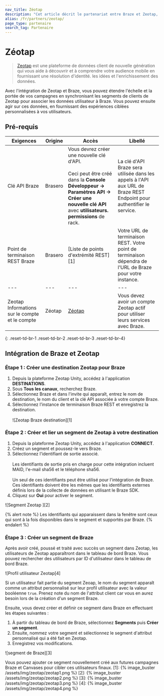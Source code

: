 ```yaml
---
nav_title: Zéotap
description: "Cet article décrit le partenariat entre Braze et Zeotap, une plate-forme de données clients de nouvelle génération offrant une résolution d’identité, des idées et un enrichissement."
alias: /fr/partners/zeotap/
page_type: partenaire
search_tag: Partenaire
---
```


# Zéotap

> [Zeotap](https://zeotap.com/) est une plateforme de données client de nouvelle génération qui vous aide à découvrir et à comprendre votre audience mobile en fournissant une résolution d'identité. les idées et l'enrichissement des données.

Avec l'intégration de Zeotap et Braze, vous pouvez étendre l'échelle et la portée de vos campagnes en synchronisant les segments de clients de Zeotap pour associer les données utilisateur à Braze. Vous pouvez ensuite agir sur ces données, en fournissant des expériences ciblées personnalisées à vos utilisateurs.

## Pré-requis

| Exigences                                      | Origine | Accès                                                                                                                                                                                                        | Libellé                                                                                                               |
| ---------------------------------------------- | ------- | ------------------------------------------------------------------------------------------------------------------------------------------------------------------------------------------------------------ | --------------------------------------------------------------------------------------------------------------------- |
| Clé API Braze                                  | Brasero | Vous devrez créer une nouvelle clé d'API.<br><br>Ceci peut être créé dans la __Console Développeur -> Paramètres API -> Créer une nouvelle clé API__ avec __utilisateurs. permissions__ de rack. | La clé d'API Braze sera utilisée dans les appels à l'API aux URL de Braze REST Endpoint pour authentifier le service. |
| Point de terminaison REST Braze                | Brasero | \[Liste de points d'extrémité REST\]\[1\]                                                                                                                                                                    | Votre URL de terminaison REST. Votre point de terminaison dépendra de l'URL de Braze pour votre instance.             |
| ---                                            | ---     | ---                                                                                                                                                                                                          | ---                                                                                                                   |
| Zeotap Informations sur le compte et le compte | Zéotap  | [Zéotap](https://zeotap.com/)                                                                                                                                                                                | Vous devez avoir un compte Zeotap actif pour utiliser leurs services avec Braze.                                      |
{: .reset-td-br-1 .reset-td-br-2 .reset-td-br-3 .reset-td-br-4}

## Intégration de Braze et Zeotap

### Étape 1 : Créer une destination Zeotap pour Braze

1. Depuis la plateforme Zeotap Unity, accédez à l'application __DESTINATIONS__.
2. Sous __Tous les canaux__, recherchez Braze.
3. Sélectionnez Braze et dans l'invite qui apparaît, entrez le nom de destination, le nom du client et la clé API associée à votre compte Braze.
4. Sélectionnez l’instance de terminaison Braze REST et enregistrez la destination. <br><br>!\[Zeotap Braze destination\]\[1\]

### Étape 2 : Créer et lier un segment de Zeotap à votre destination

1. Depuis la plateforme Zeotap Unity, accédez à l'application __CONNECT__.
2. Créez un segment et poussez-le vers Braze.
3. Sélectionnez l'identifiant de sortie associé.<br><br>Les identifiants de sortie pris en charge pour cette intégration incluent MAID, l'e-mail sha56 et le téléphone sha56.<br><br>Un seul de ces identifiants peut être utilisé pour l'intégration de Braze. Ces identifiants doivent être les mêmes que les identifiants externes définis lors de la collecte de données en utilisant le Braze SDK.
4. Cliquez sur __Oui__ pour activer le segment.

!\[Segment Zeotap \]\[2\]

{% alert note %}
Les identifiants qui apparaissent dans la fenêtre sont ceux qui sont à la fois disponibles dans le segment et supportés par Braze.
{% endalert %}

### Étape 3 : Créer un segment de Braze

Après avoir créé, poussé et traité avec succès un segment dans Zeotap, les utilisateurs de Zeotap apparaîtront dans le tableau de bord Braze. Vous pouvez rechercher des utilisateurs par ID d'utilisateur dans le tableau de bord Braze.

![Profil utilisateur Zeotap[4]

Si un utilisateur fait partie du segment Zeoap, le nom du segment apparaît comme un attribut personnalisé sur leur profil utilisateur avec la valeur booléenne `true`. Prenez note du nom de l'attribut client car vous en aurez besoin lors de la création d'un segment Braze.

Ensuite, vous devez créer et définir ce segment dans Braze en effectuant les étapes suivantes :
1. À partir du tableau de bord de Braze, sélectionnez __Segments__ puis __Créer un segment__.
2. Ensuite, nommez votre segment et sélectionnez le segment d'attribut personnalisé qui a été fait en Zeotap.
3. Enregistrez vos modifications.

!\[segment de Braze\]\[3\]

Vous pouvez ajouter ce segment nouvellement créé aux futures campagnes Braze et Canvases pour cibler ces utilisateurs finaux.
[1]: {% image_buster /assets/img/zeotap/zeotap1.png %} [2]: {% image_buster /assets/img/zeotap/zeotap2.png %} [3]: {% image_buster /assets/img/zeotap/zeotap3.png %} [4]: {% image_buster /assets/img/zeotap/zeotap4.png %}